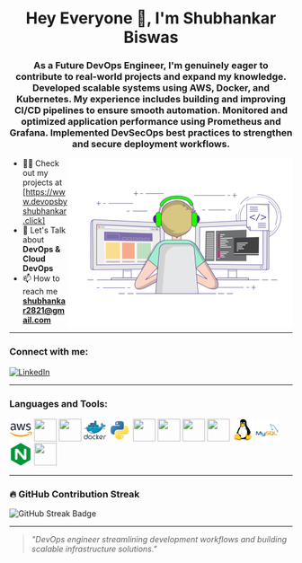 <h1 align="center">Hey Everyone 👋, I'm Shubhankar Biswas</h1>

<h3 align="center"  text-justify>As a Future DevOps Engineer, I'm genuinely eager to contribute to real-world projects and expand my knowledge. Developed scalable systems using AWS, Docker, and Kubernetes. My experience includes building and improving CI/CD pipelines to ensure smooth automation. Monitored and optimized application performance using Prometheus and Grafana. Implemented DevSecOps best practices to strengthen and secure deployment workflows.</h3>

<p align="center">
  <a href="https://github.com/Shubhankar-24x">
  </a>
  
  <a href="https://www.linkedin.com/in/shubhankar-biswas-467341311">
    
  </a>

  <a href="https://www.devopsbyshubhankar.click">
    
  </a>
</p>

<img align="right" alt="Coding" width="400" src="https://raw.githubusercontent.com/devSouvik/devSouvik/master/gif3.gif">

- 👨‍💻 Check out my projects at [https://www.devopsbyshubhankar.click]
- 💬 Let's Talk about **DevOps & Cloud DevOps**
- 📫 How to reach me **shubhankar2821@gmail.com**

---

<h3 align="left">Connect with me:</h3>
<p align="left">
  <a href="https://www.linkedin.com/in/shubhankar-biswas-467341311" target="blank"><img align="center" src="https://raw.githubusercontent.com/rahuldkjain/github-profile-readme-generator/master/src/images/icons/Social/linked-in-alt.svg" alt="LinkedIn" height="30" width="40" /></a>
  
</p>

---

<h3 align="left">Languages and Tools:</h3>
<p align="left">
  <img src="https://raw.githubusercontent.com/devicons/devicon/master/icons/amazonwebservices/amazonwebservices-original-wordmark.svg" width="40" height="40"/>
  
  <img src="https://www.vectorlogo.zone/logos/gnu_bash/gnu_bash-icon.svg" width="40" height="40"/>
  <img src="https://www.svgrepo.com/show/373625/gitlab.svg" width="40" height="40"/>
  <img src="https://raw.githubusercontent.com/devicons/devicon/master/icons/docker/docker-original-wordmark.svg" width="40" height="40"/>
  <img src="https://raw.githubusercontent.com/devicons/devicon/master/icons/python/python-original.svg" width="40" height="40"/>
  <img src="https://www.vectorlogo.zone/logos/git-scm/git-scm-icon.svg" width="40" height="40"/>
  <img src="https://www.vectorlogo.zone/logos/grafana/grafana-icon.svg" width="40" height="40"/>
  <img src="https://www.vectorlogo.zone/logos/jenkins/jenkins-icon.svg" width="40" height="40"/>
  <img src="https://www.vectorlogo.zone/logos/kubernetes/kubernetes-icon.svg" width="40" height="40"/>
  <img src="https://raw.githubusercontent.com/devicons/devicon/master/icons/linux/linux-original.svg" width="40" height="40"/>
  <img src="https://raw.githubusercontent.com/devicons/devicon/master/icons/mysql/mysql-original-wordmark.svg" width="40" height="40"/>
  <img src="https://raw.githubusercontent.com/devicons/devicon/master/icons/nginx/nginx-original.svg" width="40" height="40"/>
  <img src="https://www.vectorlogo.zone/logos/getpostman/getpostman-icon.svg" width="40" height="40"/>
</p>

---

### 🔥 GitHub Contribution Streak

![GitHub Streak Badge](https://img.shields.io/badge/GitHub%20Streak-Active-brightgreen?logo=github&style=for-the-badge)

---

> _"DevOps engineer streamlining development workflows and building scalable infrastructure solutions."_
